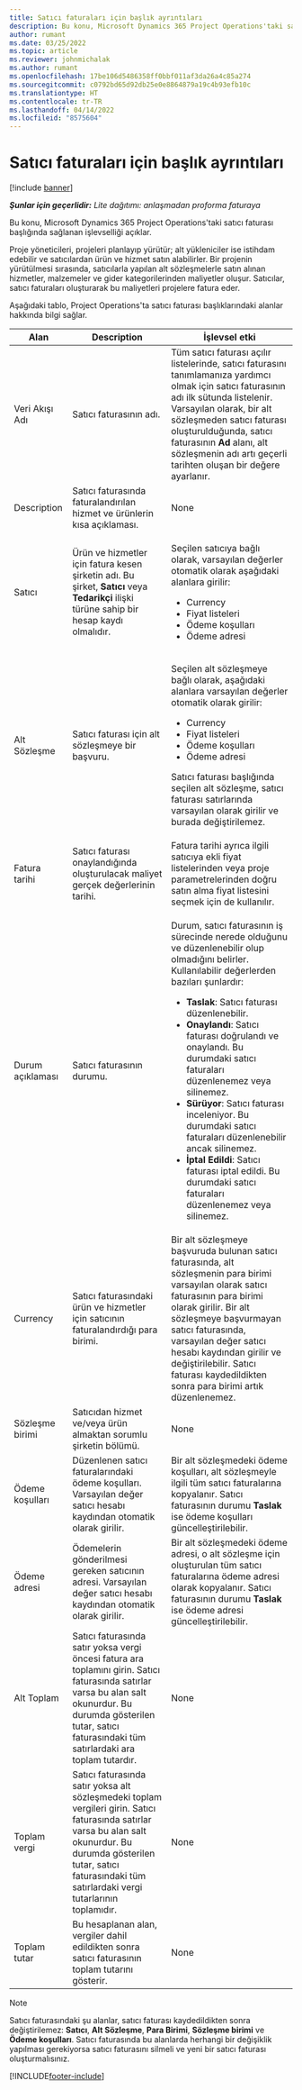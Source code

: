 ```yaml
---
title: Satıcı faturaları için başlık ayrıntıları
description: Bu konu, Microsoft Dynamics 365 Project Operations'taki satıcı faturası başlığında sağlanan işlevselliği açıklar.
author: rumant
ms.date: 03/25/2022
ms.topic: article
ms.reviewer: johnmichalak
ms.author: rumant
ms.openlocfilehash: 17be106d5486358ff0bbf011af3da26a4c85a274
ms.sourcegitcommit: c0792bd65d92db25e0e8864879a19c4b93efb10c
ms.translationtype: HT
ms.contentlocale: tr-TR
ms.lasthandoff: 04/14/2022
ms.locfileid: "8575604"
---
```

# <a name="header-details-for-vendor-invoices"></a>Satıcı faturaları için başlık ayrıntıları

[!include [banner](../../includes/dataverse-preview.md)]

_**Şunlar için geçerlidir:** Lite dağıtımı: anlaşmadan proforma faturaya_

Bu konu, Microsoft Dynamics 365 Project Operations'taki satıcı faturası başlığında sağlanan işlevselliği açıklar.

Proje yöneticileri, projeleri planlayıp yürütür; alt yükleniciler ise istihdam edebilir ve satıcılardan ürün ve hizmet satın alabilirler. Bir projenin yürütülmesi sırasında, satıcılarla yapılan alt sözleşmelerle satın alınan hizmetler, malzemeler ve gider kategorilerinden maliyetler oluşur. Satıcılar, satıcı faturaları oluşturarak bu maliyetleri projelere fatura eder.

Aşağıdaki tablo, Project Operations'ta satıcı faturası başlıklarındaki alanlar hakkında bilgi sağlar.

| Alan | Description | İşlevsel etki |
| --- | --- | --- |
| Veri Akışı Adı | Satıcı faturasının adı. | Tüm satıcı faturası açılır listelerinde, satıcı faturasını tanımlamanıza yardımcı olmak için satıcı faturasının adı ilk sütunda listelenir. Varsayılan olarak, bir alt sözleşmeden satıcı faturası oluşturulduğunda, satıcı faturasının **Ad** alanı, alt sözleşmenin adı artı geçerli tarihten oluşan bir değere ayarlanır. |
| Description | Satıcı faturasında faturalandırılan hizmet ve ürünlerin kısa açıklaması. | None |
| Satıcı | Ürün ve hizmetler için fatura kesen şirketin adı. Bu şirket, **Satıcı** veya **Tedarikçi** ilişki türüne sahip bir hesap kaydı olmalıdır. | <p>Seçilen satıcıya bağlı olarak, varsayılan değerler otomatik olarak aşağıdaki alanlara girilir:</p><ul><li>Currency</li><li>Fiyat listeleri</li><li>Ödeme koşulları</li><li>Ödeme adresi</li></ul> |
| Alt Sözleşme | Satıcı faturası için alt sözleşmeye bir başvuru. | <p>Seçilen alt sözleşmeye bağlı olarak, aşağıdaki alanlara varsayılan değerler otomatik olarak girilir:</p><ul><li>Currency</li><li>Fiyat listeleri</li><li>Ödeme koşulları</li><li>Ödeme adresi</li></ul><p>Satıcı faturası başlığında seçilen alt sözleşme, satıcı faturası satırlarında varsayılan olarak girilir ve burada değiştirilemez.</p> |
| Fatura tarihi | Satıcı faturası onaylandığında oluşturulacak maliyet gerçek değerlerinin tarihi. | Fatura tarihi ayrıca ilgili satıcıya ekli fiyat listelerinden veya proje parametrelerinden doğru satın alma fiyat listesini seçmek için de kullanılır. |
| Durum açıklaması | Satıcı faturasının durumu. | <p>Durum, satıcı faturasının iş sürecinde nerede olduğunu ve düzenlenebilir olup olmadığını belirler. Kullanılabilir değerlerden bazıları şunlardır:</p><ul><li>**Taslak**: Satıcı faturası düzenlenebilir.</li><li>**Onaylandı**: Satıcı faturası doğrulandı ve onaylandı. Bu durumdaki satıcı faturaları düzenlenemez veya silinemez.</li><li>**Sürüyor**: Satıcı faturası inceleniyor. Bu durumdaki satıcı faturaları düzenlenebilir ancak silinemez.</li><li>**İptal Edildi**: Satıcı faturası iptal edildi. Bu durumdaki satıcı faturaları düzenlenemez veya silinemez.</li></ul> |
| Currency | Satıcı faturasındaki ürün ve hizmetler için satıcının faturalandırdığı para birimi. | Bir alt sözleşmeye başvuruda bulunan satıcı faturasında, alt sözleşmenin para birimi varsayılan olarak satıcı faturasının para birimi olarak girilir. Bir alt sözleşmeye başvurmayan satıcı faturasında, varsayılan değer satıcı hesabı kaydından girilir ve değiştirilebilir. Satıcı faturası kaydedildikten sonra para birimi artık düzenlenemez. |
| Sözleşme birimi | Satıcıdan hizmet ve/veya ürün almaktan sorumlu şirketin bölümü. | None |
| Ödeme koşulları | Düzenlenen satıcı faturalarındaki ödeme koşulları. Varsayılan değer satıcı hesabı kaydından otomatik olarak girilir. | Bir alt sözleşmedeki ödeme koşulları, alt sözleşmeyle ilgili tüm satıcı faturalarına kopyalanır. Satıcı faturasının durumu **Taslak** ise ödeme koşulları güncelleştirilebilir. |
| Ödeme adresi | Ödemelerin gönderilmesi gereken satıcının adresi. Varsayılan değer satıcı hesabı kaydından otomatik olarak girilir. | Bir alt sözleşmedeki ödeme adresi, o alt sözleşme için oluşturulan tüm satıcı faturalarına ödeme adresi olarak kopyalanır. Satıcı faturasının durumu **Taslak** ise ödeme adresi güncelleştirilebilir. |
| Alt Toplam | Satıcı faturasında satır yoksa vergi öncesi fatura ara toplamını girin. Satıcı faturasında satırlar varsa bu alan salt okunurdur. Bu durumda gösterilen tutar, satıcı faturasındaki tüm satırlardaki ara toplam tutardır. | None |
| Toplam vergi | Satıcı faturasında satır yoksa alt sözleşmedeki toplam vergileri girin. Satıcı faturasında satırlar varsa bu alan salt okunurdur. Bu durumda gösterilen tutar, satıcı faturasındaki tüm satırlardaki vergi tutarlarının toplamıdır. | None |
| Toplam tutar | Bu hesaplanan alan, vergiler dahil edildikten sonra satıcı faturasının toplam tutarını gösterir. | None |

> [!NOTE]
> Satıcı faturasındaki şu alanlar, satıcı faturası kaydedildikten sonra değiştirilemez: **Satıcı**, **Alt Sözleşme**, **Para Birimi**, **Sözleşme birimi** ve **Ödeme koşulları**. Satıcı faturasında bu alanlarda herhangi bir değişiklik yapılması gerekiyorsa satıcı faturasını silmeli ve yeni bir satıcı faturası oluşturmalısınız.

[!INCLUDE[footer-include](../../includes/footer-banner.md)]
